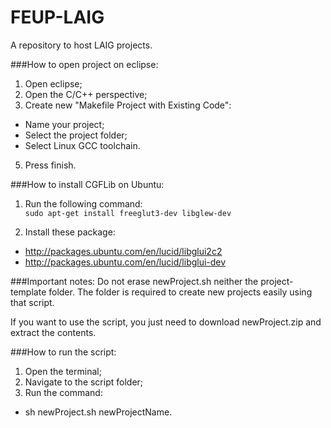 FEUP-LAIG
=========

A repository to host LAIG projects.

###How to open project on eclipse:
1. Open eclipse;
2. Open the C/C++ perspective;
3. Create new "Makefile Project with Existing Code":
  - Name your project;
  - Select the project folder;
  - Select Linux GCC toolchain.
5. Press finish.

###How to install CGFLib on Ubuntu:
1. Run the following command:  
````sudo apt-get install freeglut3-dev libglew-dev````

2. Install these package:
  - http://packages.ubuntu.com/en/lucid/libglui2c2
  - http://packages.ubuntu.com/en/lucid/libglui-dev

###Important notes:
Do not erase newProject.sh neither the project-template folder. The folder is required to create new projects easily using that script.

If you want to use the script, you just need to download newProject.zip and extract the contents.

###How to run the script:
1. Open the terminal;
2. Navigate to the script folder;
3. Run the command:
  - sh newProject.sh newProjectName.
